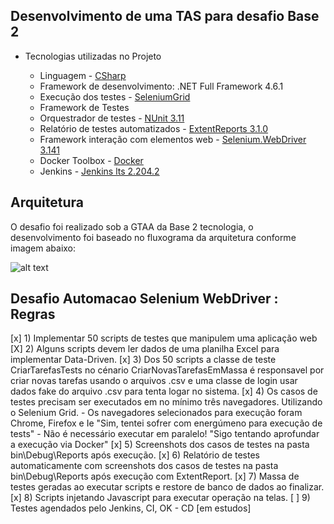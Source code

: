 ﻿## Desenvolvimento de uma TAS para desafio Base 2 

- Tecnologias utilizadas no Projeto

	- Linguagem		- [CSharp](https://docs.microsoft.com/pt-br/dotnet/csharp/ "CSharp")
	- Framework de desenvolvimento: .NET Full Framework 4.6.1
	- Execução dos testes - [SeleniumGrid](https://github.com/SeleniumHQ/selenium/wiki/Grid2)
	- Framework de Testes
	- Orquestrador de testes - [NUnit 3.11](https://github.com/nunit/nunit "NUnit 3.11")
	- Relatório de testes automatizados - [ExtentReports 3.1.0](http://extentreports.com/docs/versions/3/net/ "ExtentReports 3.1.0")
	- Framework interação com elementos web - [Selenium.WebDriver 3.141](https://www.seleniumhq.org/download/ "Selenium.WebDriver") 
	- Docker Toolbox - [Docker](https://docs.docker.com/toolbox/toolbox_install_windows/)
	- Jenkins - [Jenkins lts 2.204.2](https://hub.docker.com/r/jenkins/jenkins)


## Arquitetura

O desafio foi realizado sob a GTAA da Base 2 tecnologia, o desenvolvimento foi baseado no fluxograma da arquitetura conforme imagem abaixo:

![alt text](https://i.imgur.com/wexOWJF.png)

## Desafio Automacao Selenium WebDriver : Regras

[x] 1) Implementar 50 scripts de testes que manipulem uma aplicação web
[X] 2) Alguns scripts devem ler dados de uma planilha Excel para implementar Data-Driven.
[x] 3) Dos 50 scripts a classe de teste CriarTarefasTests no cénario CriarNovasTarefasEmMassa é responsavel por criar novas tarefas usando o arquivos .csv e uma classe de login usar dados fake do arquivo .csv para tenta logar no sistema.
[x] 4) Os casos de testes precisam ser executados em no mínimo três navegadores. Utilizando o Selenium Grid.
       - Os navegadores selecionados para execução foram Chrome, Firefox e Ie "Sim, tentei sofrer com energúmeno para execução de tests"
       - Não é necessário executar em paralelo! "Sigo tentando aprofundar a execução via Docker"
[x] 5) Screenshots dos casos de testes na pasta bin\Debug\Reports após execução.
[x] 6) Relatório de testes automaticamente com screenshots dos casos de testes na pasta bin\Debug\Reports após execução com  ExtentReport.
[x] 7) Massa de testes geradas ao executar scripts e restore de banco de dados ao finalizar.
[x] 8) Scripts injetando Javascript para executar operação na telas.
[ ] 9) Testes agendados pelo Jenkins, CI, OK - CD [em estudos]



